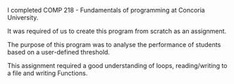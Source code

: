 I completed COMP 218 - Fundamentals of programming at Concoria University. 

It was required of us to create this program from scratch as an assignment.

The purpose of this program was to analyse the performance of students based on a user-defined
threshold.

This assignment required a good understanding of loops, reading/writing to a file and writing Functions.
